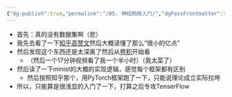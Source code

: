 ```yaml
---
{"dg-publish":true,"permalink":"/05. 神经网络入门/","dgPassFrontmatter":true}
---
```


- 首先：真的没有数据集啊（悲）
- 我先去看了一下[知乎高赞文](https://zhuanlan.zhihu.com/p/137571225)然后大概读懂了那么“很小的亿点”
- 然后发现这个东西还是太深奥了然后从[卷积](https://www.bilibili.com/video/BV1JX4y1K7Dr?vd_source=b2c4ae65aefd1487b67845fc1924f851)开始看
	- （然后一个17分钟视频看了我一个半小时）（我太菜了）
- 然后读了一下minist的大概的实现逻辑，感觉每个框架都有区别
	- 然后按照知乎那个，用PyTorch框架跑了一下，只能说理论成立实际拉垮
- 所以，只能算是很浅显的入门了一下，打算之后专攻TenserFlow
